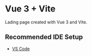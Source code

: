 # Vue 3 + Vite

Lading page created with Vue 3 and Vite.

## Recommended IDE Setup

- [VS Code](https://code.visualstudio.com/)
